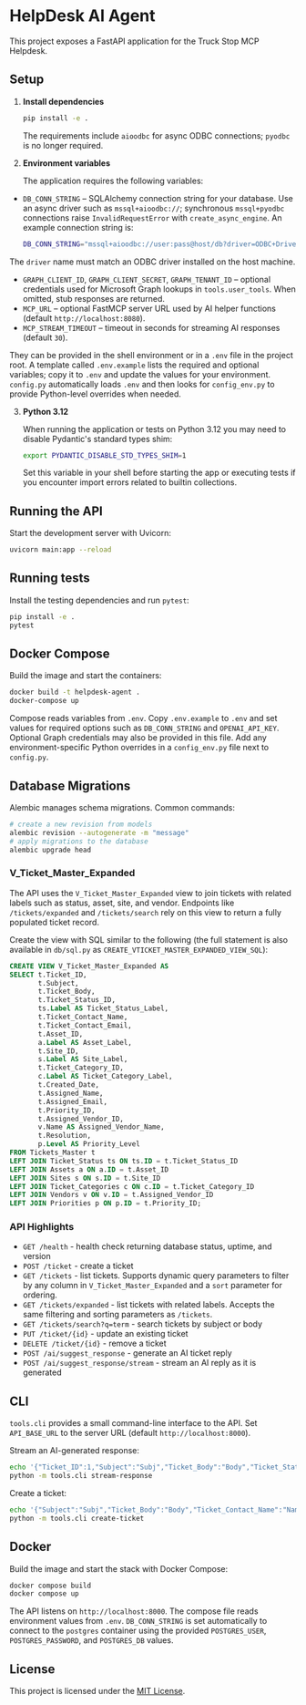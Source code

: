 # HelpDesk AI Agent

This project exposes a FastAPI application for the Truck Stop MCP Helpdesk.

## Setup

1. **Install dependencies**

   ```bash
   pip install -e .
   ```

   The requirements include `aioodbc` for async ODBC connections; `pyodbc` is no longer required.
2. **Environment variables**

   The application requires the following variables:

  - `DB_CONN_STRING` – SQLAlchemy connection string for your database. Use an async driver such as `mssql+aioodbc://`; synchronous `mssql+pyodbc` connections raise `InvalidRequestError` with `create_async_engine`.
    An example connection string is:

    ```bash
    DB_CONN_STRING="mssql+aioodbc://user:pass@host/db?driver=ODBC+Driver+18+for+SQL+Server"
    ```
   The `driver` name must match an ODBC driver installed on the host machine.
  - `GRAPH_CLIENT_ID`, `GRAPH_CLIENT_SECRET`, `GRAPH_TENANT_ID` – optional credentials used for Microsoft Graph
    lookups in `tools.user_tools`. When omitted, stub responses are returned.
  - `MCP_URL` – optional FastMCP server URL used by AI helper functions
    (default `http://localhost:8080`).
  - `MCP_STREAM_TIMEOUT` – timeout in seconds for streaming AI responses
    (default `30`).


  They can be provided in the shell environment or in a `.env` file in the project root.
  A template called `.env.example` lists the required and optional variables; copy it to `.env` and
  update the values for your environment. `config.py` automatically loads `.env` and then looks for
  `config_env.py` to provide Python-level overrides when needed.

3. **Python 3.12**

   When running the application or tests on Python 3.12 you may need to disable
   Pydantic's standard types shim:

   ```bash
   export PYDANTIC_DISABLE_STD_TYPES_SHIM=1
   ```

   Set this variable in your shell before starting the app or executing tests if
   you encounter import errors related to builtin collections.

## Running the API

Start the development server with Uvicorn:

```bash
uvicorn main:app --reload
```


## Running tests

Install the testing dependencies and run `pytest`:

```bash
pip install -e .
pytest
```

## Docker Compose

Build the image and start the containers:

```bash
docker build -t helpdesk-agent .
docker-compose up
```

Compose reads variables from `.env`. Copy `.env.example` to `.env` and set
values for required options such as `DB_CONN_STRING` and `OPENAI_API_KEY`.
Optional Graph credentials may also be provided in this file. Add any
environment-specific Python overrides in a `config_env.py` file next to
`config.py`.

## Database Migrations

Alembic manages schema migrations. Common commands:

```bash
# create a new revision from models
alembic revision --autogenerate -m "message"
# apply migrations to the database
alembic upgrade head
```


### V_Ticket_Master_Expanded

The API uses the `V_Ticket_Master_Expanded` view to join tickets with
related labels such as status, asset, site, and vendor. Endpoints like
`/tickets/expanded` and `/tickets/search` rely on this view to return a
fully populated ticket record.

Create the view with SQL similar to the following (the full statement is also
available in `db/sql.py` as `CREATE_VTICKET_MASTER_EXPANDED_VIEW_SQL`):


```sql
CREATE VIEW V_Ticket_Master_Expanded AS
SELECT t.Ticket_ID,
       t.Subject,
       t.Ticket_Body,
       t.Ticket_Status_ID,
       ts.Label AS Ticket_Status_Label,
       t.Ticket_Contact_Name,
       t.Ticket_Contact_Email,
       t.Asset_ID,
       a.Label AS Asset_Label,
       t.Site_ID,
       s.Label AS Site_Label,
       t.Ticket_Category_ID,
       c.Label AS Ticket_Category_Label,
       t.Created_Date,
       t.Assigned_Name,
       t.Assigned_Email,
       t.Priority_ID,
       t.Assigned_Vendor_ID,
       v.Name AS Assigned_Vendor_Name,
       t.Resolution,
       p.Level AS Priority_Level
FROM Tickets_Master t
LEFT JOIN Ticket_Status ts ON ts.ID = t.Ticket_Status_ID
LEFT JOIN Assets a ON a.ID = t.Asset_ID
LEFT JOIN Sites s ON s.ID = t.Site_ID
LEFT JOIN Ticket_Categories c ON c.ID = t.Ticket_Category_ID
LEFT JOIN Vendors v ON v.ID = t.Assigned_Vendor_ID
LEFT JOIN Priorities p ON p.ID = t.Priority_ID;
```


### API Highlights

- `GET /health` - health check returning database status, uptime, and version
- `POST /ticket` - create a ticket
- `GET /tickets` - list tickets. Supports dynamic query parameters to filter by
  any column in `V_Ticket_Master_Expanded` and a `sort` parameter for ordering.
- `GET /tickets/expanded` - list tickets with related labels. Accepts the same
  filtering and sorting parameters as `/tickets`.
- `GET /tickets/search?q=term` - search tickets by subject or body
- `PUT /ticket/{id}` - update an existing ticket
- `DELETE /ticket/{id}` - remove a ticket
- `POST /ai/suggest_response` - generate an AI ticket reply
- `POST /ai/suggest_response/stream` - stream an AI reply as it is generated


## CLI

`tools.cli` provides a small command-line interface to the API. Set `API_BASE_URL` to the server URL (default `http://localhost:8000`).

Stream an AI-generated response:

```bash
echo '{"Ticket_ID":1,"Subject":"Subj","Ticket_Body":"Body","Ticket_Status_ID":1,"Ticket_Contact_Name":"Name","Ticket_Contact_Email":"a@example.com"}' | \
python -m tools.cli stream-response
```

Create a ticket:

```bash
echo '{"Subject":"Subj","Ticket_Body":"Body","Ticket_Contact_Name":"Name","Ticket_Contact_Email":"a@example.com"}' | \
python -m tools.cli create-ticket
```


## Docker

Build the image and start the stack with Docker Compose:

```bash
docker compose build
docker compose up
```

The API listens on `http://localhost:8000`. The compose file reads environment
values from `.env`. `DB_CONN_STRING` is set automatically to connect to the
`postgres` container using the provided `POSTGRES_USER`, `POSTGRES_PASSWORD`, and
`POSTGRES_DB` values.

## License

This project is licensed under the [MIT License](LICENSE).


